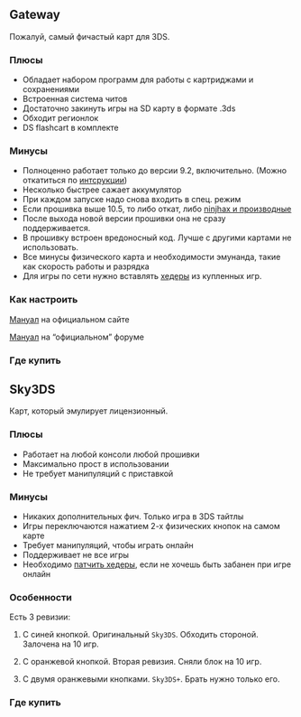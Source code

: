 ## Gateway

Пожалуй, самый фичастый карт для 3DS.

### Плюсы

* Обладает набором программ для работы с картриджами и сохранениями
* Встроенная система читов
* Достаточно закинуть игры на SD карту в формате .3ds
* Обходит регионлок
* DS flashcart в комплекте

### Минусы

* Полноценно работает только до версии 9.2, включительно. (Можно откатиться по [интсрукции]())
* Несколько быстрее сажает аккумулятор
* При каждом запуске надо снова входить в спец. режим
* Если прошивка выше 10.5, то либо откат, либо [ninjhax и производные]()
* После выхода новой версии прошивки она не сразу поддерживается.
* В прошивку встроен вредоносный код. Лучше с другими картами не использовать.
* Все минусы физического карта и необходимости эмунанда, такие как скорость работы и разрядка
* Для игры по сети нужно вставлять [хедеры](http://www.maxconsole.com/maxcon_forums/threads/284944-How-to-play-online-TUTORIAL!!!-And-all-things-online) из купленных игр.

### Как настроить

[Мануал](http://www.gateway-3ds.com/downloads) на официальном сайте

[Мануал](http://www.maxconsole.com/maxcon_forums/threads/286487-3DS-N3DS-Gateway-Ultra-Guide) на “официальном” форуме

### Где купить

## Sky3DS

Карт, который эмулирует лицензионный.

### Плюсы

* Работает на любой консоли любой прошивки
* Максимально прост в использовании
* Не требует манипуляций с приставкой

### Минусы

* Никаких дополнительных фич. Только игра в 3DS тайтлы
* Игры переключаются нажатием 2-х физических кнопок на самом карте
* Требует манипуляций, чтобы играть онлайн
* Поддерживает не все игры
* Необходимо [патчить хедеры](http://sky-3ds.com/blog/sky3ds-v112-firmware-updated-to-support-ones-own-private-header-to-play-all-3ds-games-online/), если не хочешь быть забанен при игре онлайн
### Особенности

Есть 3 ревизии:

1. С синей кнопкой. Оригинальный `Sky3DS`. Обходить стороной. Залочена на 10 игр.

2. С оранжевой кнопкой. Вторая ревизия. Сняли блок на 10 игр.

3. С двумя оранжевыми кнопками. `Sky3DS+`. Брать нужно только его.

### Где купить
